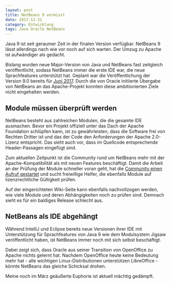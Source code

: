 ```yaml
---
layout: post
title: NetBeans 9 vermisst
date: 2017-12-31
category: Entwicklung
tags: Java Oracle NetBeans
---
```

Java 9 ist seit geraumer Zeit in der finalen Version verfügbar. NetBeans 9 lässt allerdings nach wie vor noch auf sich
warten. Der Umzug zu Apache ist aufwändiger als gedacht.

<!-- more -->

Bislang wurden neue Major-Version von Java und NetBeans fast zeitgleich veröffentlicht, sodass NetBeans immer die erste
IDE war, die neue Sprachfeatures unterstützt hat. Geplant war die Veröffentlichung der Version 9.0 bereits für 
[Juni 2017](http://wiki.netbeans.org/NetBeans_9). Durch die von Oracle initiierte Übergabe von NetBeans an das 
Apache-Projekt konnten diese ambitionierten Ziele nicht eingehalten werden.

## Module müssen überprüft werden
NetBeans besteht aus zahlreichen Modulen, die die gesamte IDE ausmachen. Bevor ein Projekt offiziell unter das Dach der
Apache Foundation schlüpfen kann, ist zu gewährleisten, dass die Software frei von Rechten Dritter ist und das der Code 
den Anforderungen der Apache 2.0-Lizenz entspricht. Das sieht auch vor, dass im Quellcode entsprechende Header-Passagen
eingefügt sind.

Zum aktuellen Zeitpunkt ist die Community rund um NetBeans mehr mit der Apache-Kompatibilität als mit neuen Features
beschäftigt. Damit die Arbeit an der Prüfung der Module schneller voran geht, hat die 
[Community einen Aufruf gestartet](https://cwiki.apache.org/confluence/display/NETBEANS/List+of+Modules+to+Review) und
sucht freiwillige Helfer, die ebenfalls Module auf lizenzrechtliche Gültigkeit prüfen.

Auf der eingerichteten Wiki-Seite kann ebenfalls nachvollzogen werden, wie viele Module und deren Abhängigkeiten noch zu
prüfen sind. Demnach sieht es für ein baldiges Release schlecht aus.

## NetBeans als IDE abgehängt
Während IntelliJ und Eclipse bereits neue Versionen ihrer IDE mit Unterstützung für Sprachfeatures von Java 9 wie dem 
Modulsystem Jigsaw veröffentlicht haben, ist NetBeans immer noch mit sich selbst beschäftigt.

Dabei zeigt sich, dass Oracle aus seiner Transition von OpenOffice zu Apache nichts gelernt hat. Nachdem OpenOffice
heute keine Bedeutung mehr hat - alle wichtigen Linux-Distributionen unterstützen LibreOffice - könnte NetBeans das
gleiche Schicksal drohen.

Meine noch im März geäußerte Euphorie ist aktuell mächtig gedämpft.

